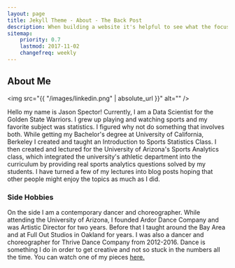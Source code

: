 ```yaml
---
layout: page
title: Jekyll Theme - About - The Back Post
description: When building a website it's helpful to see what the focus of your site is. This page is an example of how to show a website's focus.
sitemap:
    priority: 0.7
    lastmod: 2017-11-02
    changefreq: weekly
---
```

## About Me

<span class="image left"><img src="{{ "/images/linkedin.png" | absolute_url }}" alt="" /></span>

Hello my name is Jason Spector! Currently, I am a Data Scientist for the Golden State Warriors. I grew up playing and watching sports and my favorite subject was statistics. I figured why not do something that involves both. While getting my Bachelor's degree at University of California, Berkeley I created and taught an Introduction to Sports Statistics Class. I then created and lectured for the University of Arizona's Sports Analytics class, which integrated the university's athletic department into the curriculum by providing real sports analytics questions solved by my students. I have turned a few of my lectures into blog posts hoping that other people might enjoy the topics as much as I did. 

### Side Hobbies
<div class="box">
  <p>
  On the side I am a contemporary dancer and choreographer. While attending the University of Arizona, I founded Ardor Dance Company and was Artistic Director for two years. Before that I taught around the Bay Area and at Full Out Studios in Oakland for years. I was also a dancer and choreographer for Thrive Dance Company from 2012-2016. Dance is something I do in order to get creative and not so stuck in the numbers all the time. You can watch one of my pieces <a href="https://www.youtube.com/watch?v=uKQYB63dU6M">here.</a>
  </p>
  
</div>

